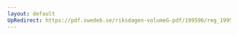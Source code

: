 ```yaml
---
layout: default
UpRedirect: https://pdf.swedeb.se/riksdagen-volumeG-pdf/199596/reg_199596_SoU/reg_199596_SoU_0005.pdf
---
```

